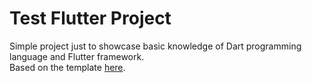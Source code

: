 # Test Flutter Project
Simple project just to showcase basic knowledge of Dart programming language and Flutter framework.</br>
Based on the template [here](https://github.com/solid-software/flutter_project_template).

